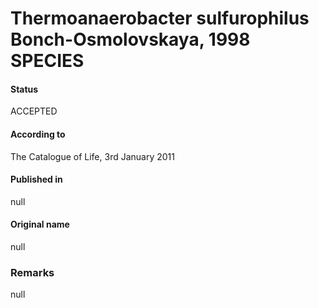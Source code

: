 Thermoanaerobacter sulfurophilus Bonch-Osmolovskaya, 1998 SPECIES
=======

#### Status
ACCEPTED

#### According to
The Catalogue of Life, 3rd January 2011

#### Published in
null

#### Original name
null

### Remarks
null